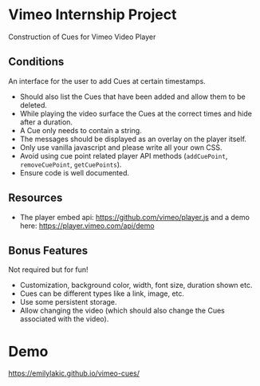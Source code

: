 # Vimeo Internship Project
Construction of Cues for Vimeo Video Player

## Conditions
An interface for the user to add Cues at certain timestamps.
- Should also list the Cues that have been added and allow them to be deleted.
- While playing the video surface the Cues at the correct times and hide after a duration.
- A Cue only needs to contain a string.
- The messages should be displayed as an overlay on the player itself.
- Only use vanilla javascript and please write all your own CSS.
- Avoid using cue point related player API methods (`addCuePoint`, `removeCuePoint`, `getCuePoints`).
- Ensure code is well documented.

## Resources

- The player embed api: https://github.com/vimeo/player.js and a demo here: https://player.vimeo.com/api/demo

## Bonus Features
Not required but for fun!

- Customization, background color, width, font size, duration shown etc.
- Cues can be different types like a link, image, etc.
- Use some persistent storage.
- Allow changing the video (which should also change the Cues associated with the video).

# Demo
https://emilylakic.github.io/vimeo-cues/

